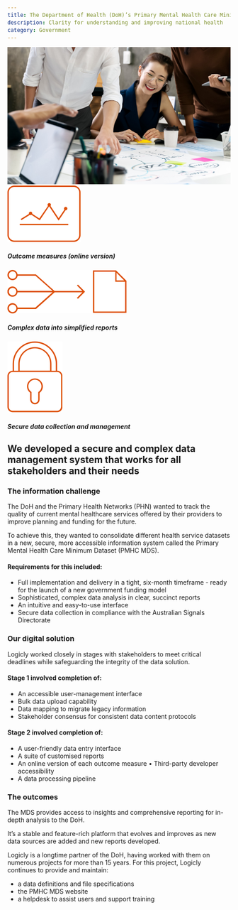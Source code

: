 ```yaml
---
title: The Department of Health (DoH)’s Primary Mental Health Care Minimum Dataset
description: Clarity for understanding and improving national health
category: Government
---
```

<div class="grid grid-cols-12">

<div class="col-span-12 project-images">
    <img src="/Projects/Images/6_Department_of_Health_Primary_Mental_Health_Care_Minimum_Dataset/Department-of-Health-Primary-Mental-Health-Care-Minimum-Dataset-coworkers-on-table.jpg" />
</div>

<div class="col-span-3 icons-sidebar">
<div>
<img src="/Projects/Icons/6_Department_of_Health_Primary_Mental_Health_Care_Minimum_Dataset/Outcome_measures_online_version.svg" />

##### Outcome measures (online version)
</div>

<div>
<img src="/Projects/Icons/6_Department_of_Health_Primary_Mental_Health_Care_Minimum_Dataset/Complex_data_into_simplified_reports.svg" />

##### Complex data into simplified reports
</div>

<div class="icons-sidebar-last">
<img src="/Projects/Icons/6_Department_of_Health_Primary_Mental_Health_Care_Minimum_Dataset/Secure_data_collection_and_management.svg" />

##### Secure data collection and management
</div>
</div>

<div class="col-span-9 project-text">
<div>

## We developed a secure and complex data management system that works for all stakeholders and their needs

### The information challenge
The DoH and the Primary Health Networks (PHN) wanted to track the quality of current mental healthcare services offered by their providers to improve planning and funding for the future.

To achieve this, they wanted to consolidate different health service datasets in a new, secure, more accessible information system called the Primary Mental Health Care Minimum Dataset (PMHC MDS).

#### Requirements for this included:
<div class="project-text-list">
  <ul>
    <li>Full implementation and delivery in a tight, six-month timeframe - ready for the launch of a new government funding model</li>
    <li>Sophisticated, complex data analysis in clear, succinct reports</li>
    <li>An intuitive and easy-to-use interface</li>
    <li>Secure data collection in compliance with the Australian Signals Directorate</li>
  </ul>
</div>

### Our digital solution
Logicly worked closely in stages with stakeholders to meet critical deadlines while safeguarding the integrity of the data solution.

#### Stage 1 involved completion of:
<div class="project-text-list">
  <ul>
    <li>An accessible user-management interface</li>
    <li>Bulk data upload capability</li>
    <li>Data mapping to migrate legacy information</li>
    <li>Stakeholder consensus for consistent data content protocols</li>
  </ul>
</div>

#### Stage 2 involved completion of:
<div class="project-text-list">
  <ul>
    <li>A user-friendly data entry interface</li>
    <li>A suite of customised reports</li>
    <li>An online version of each outcome measure • Third-party developer accessibility</li>
    <li>A data processing pipeline</li>
  </ul>
</div>

### The outcomes
The MDS provides access to insights and comprehensive reporting for in-depth analysis to the DoH.

It’s a stable and feature-rich platform that evolves and improves as new data sources are added and new reports developed.

Logicly is a longtime partner of the DoH, having worked with them on numerous projects for more than 15 years. For this project, Logicly continues to provide and maintain:
<div class="project-text-list">
  <ul>
    <li>a data definitions and file specifications</li>
    <li>the PMHC MDS website</li>
    <li>a helpdesk to assist users and support training</li>
  </ul>
</div>


</div>
</div>
</div>

